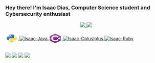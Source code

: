 ### Hey there! I'm Isaac Dias, Computer Science student and Cybersecurity enthusiast 

<!--
**diasisaac/diasisaac** is a ✨ _special_ ✨ repository because its `README.md` (this file) appears on your GitHub profile.

Here are some ideas to get you started:

- 🔭 I’m currently working on Pentest | Backend Development
- 🌱 I’m currently learning CyberSecurity | Python | Java
- 👯 I’m looking to collaborate on Social Projects, Cybersecurity, IoT and IT projects in general
- ⚡ Interesting fact: It’s all 0’s and 1’s
-->


<div align="center">
  <a href="https://github.com/diasisaac">
  <img height="180em" src="https://github-readme-stats.vercel.app/api?username=diasisaac&show_icons=true&theme=dracula&include_all_commits=true&count_private=true"/>
  <img height="180em" src="https://github-readme-stats.vercel.app/api/top-langs/?username=diasisaac&layout=compact&langs_count=7&theme=dracula"/>
</div>
<div style="display: inline_block"><br>
  <img align="center" alt="Isaac-Python" height="30" width="40" src="https://raw.githubusercontent.com/devicons/devicon/master/icons/python/python-original.svg">
  <img align="center" alt="Isaac-Java" height="30" width="40" src="https://cdn.jsdelivr.net/gh/devicons/devicon/icons/java/java-original.svg" />   
  <img align="center" alt="Isaac-Csharp" height="30" width="40" src="https://raw.githubusercontent.com/devicons/devicon/master/icons/csharp/csharp-original.svg">
  <img align="center" alt="Isaac-Cpluslplus" height="30" width="40" src="https://cdn.jsdelivr.net/gh/devicons/devicon/icons/cplusplus/cplusplus-original.svg">
  <img align="center" alt="Isaac-Ruby" height="30" width="40" src="https://cdn.jsdelivr.net/gh/devicons/devicon/icons/ruby/ruby-original.svg" />
          
</div>
  
  ##
 
<div> 
  <a href="https://www.linkedin.com/in/isaacdasmarques/" target="_blank"><img src="https://img.shields.io/badge/-LinkedIn-%230077B5?style=for-the-badge&logo=linkedin&logoColor=white" target="_blank"></a>
  <a href="https://medium.com/@isaac.dias" target="_blank"><img src="https://img.shields.io/badge/Medium-12100E?style=for-the-badge&logo=medium&logoColor=white" target="_blank"></a> 
  <a href = "mailto:m.dias.isaac@gmail.com"><img src="https://img.shields.io/badge/-Gmail-%23333?style=for-the-badge&logo=gmail&logoColor=white" target="_blank"></a>
  <a href="https://www.youtube.com/channel/UCgh23yxP7-ScUoaoGsD1lNw" target="_blank"><img src="https://img.shields.io/badge/YouTube-FF0000?style=for-the-badge&logo=youtube&logoColor=white" target="_blank"></a>

 
